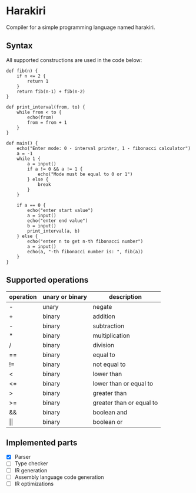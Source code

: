 # Harakiri

Compiler for a simple programming language named harakiri.

## Syntax

All supported constructions are used in the code below:

```
def fib(n) {
    if n <= 2 {
        return 1
    }
    return fib(n-1) + fib(n-2)
}

def print_interval(from, to) {
    while from < to {
        echo(from)
        from = from + 1
    }
}

def main() {
    echo("Enter mode: 0 - interval printer, 1 - fibonacci calculator")
    a = -1
    while 1 {
        a = input()
        if a != 0 && a != 1 {
            echo("Mode must be equal to 0 or 1")
        } else {
            break
        }
    }
    
    if a == 0 {
        echo("enter start value")
        a = input()
        echo("enter end value")
        b = input()
        print_interval(a, b)
    } else {
        echo("enter n to get n-th fibonacci number")
        a = input()
        echo(a, "-th fibonacci number is: ", fib(a))
    }
}
```

## Supported operations

| operation | unary or binary | description              |
|-----------|-----------------|--------------------------|
| -         | unary           | negate                   |
| +         | binary          | addition                 |
| -         | binary          | subtraction              |
| *         | binary          | multiplication           |
| /         | binary          | division                 |
| ==        | binary          | equal to                 |
| !=        | binary          | not equal to             |
| <         | binary          | lower than               |
| <=        | binary          | lower than or equal to   |
| >         | binary          | greater than             |
| >=        | binary          | greater than or equal to |
| &&        | binary          | boolean and              |
| \|\|      | binary          | boolean or               |

## Implemented parts

- [x] Parser
- [ ] Type checker
- [ ] IR generation
- [ ] Assembly language code generation
- [ ] IR optimizations
